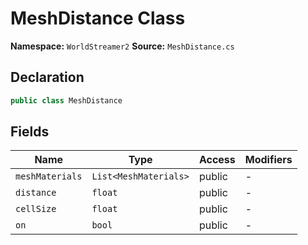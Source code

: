 # MeshDistance Class

**Namespace:** `WorldStreamer2`
**Source:** `MeshDistance.cs`

## Declaration

```csharp
public class MeshDistance
```

## Fields

| Name | Type | Access | Modifiers |
|------|------|--------|-----------|
| `meshMaterials` | `List<MeshMaterials>` | public | - |
| `distance` | `float` | public | - |
| `cellSize` | `float` | public | - |
| `on` | `bool` | public | - |

